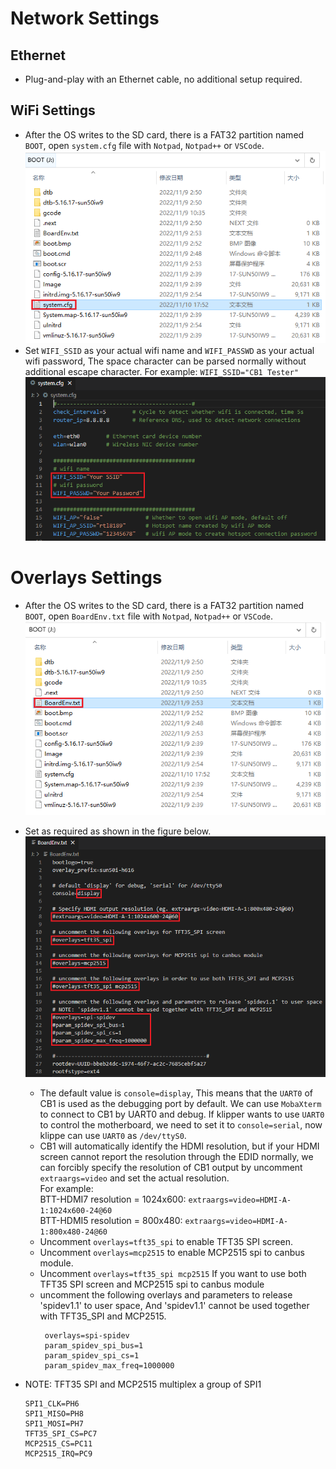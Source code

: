 # Network Settings
## Ethernet
* Plug-and-play with an Ethernet cable, no additional setup required.

## WiFi Settings
* After the OS writes to the SD card, there is a FAT32 partition named `BOOT`, open `system.cfg` file with `Notpad`, `Notpad++` or `VSCode`. <br/><img src=img/system.png /><br/>
* Set `WIFI_SSID` as your actual wifi name and `WIFI_PASSWD` as your actual wifi password, The space character can be parsed normally without additional escape character.
For example: `WIFI_SSID="CB1 Tester"` <br/><img src=img/wifi.png /><br/>

# Overlays Settings
* After the OS writes to the SD card, there is a FAT32 partition named `BOOT`, open `BoardEnv.txt` file with `Notpad`, `Notpad++` or `VSCode`. <br/><img src=img/BoardEnv.png /><br/>
* Set as required as shown in the figure below. <br/><img src=img/overlays.png /><br/>
    * The default value is `console=display`, This means that the `UART0` of CB1 is used as the debugging port by default. We can use `MobaXterm` to connect to CB1 by UART0 and debug. If klipper wants to use `UART0` to control the motherboard, we need to set it to `console=serial`, now klippe can use `UART0` as `/dev/ttyS0`.
    * CB1 will automatically identify the HDMI resolution, but if your HDMI screen cannot report the resolution through the EDID normally, we can forcibly specify the resolution of CB1 output by uncomment `extraargs=video` and set the actual resolution.<br/>
    For example:<br/>
    BTT-HDMI7 resolution = 1024x600: `extraargs=video=HDMI-A-1:1024x600-24@60`<br/>
    BTT-HDMI5 resolution = 800x480: `extraargs=video=HDMI-A-1:800x480-24@60`<br/>
    * Uncomment `overlays=tft35_spi` to enable TFT35 SPI screen.
    * Uncomment `overlays=mcp2515` to enable MCP2515 spi to canbus module.
    * Uncomment `overlays=tft35_spi mcp2515` If you want to use both TFT35 SPI screen and MCP2515 spi to canbus module
    * uncomment the following overlays and parameters to release 'spidev1.1' to user space, And 'spidev1.1' cannot be used together with TFT35_SPI and MCP2515.
       ```
        overlays=spi-spidev
        param_spidev_spi_bus=1
        param_spidev_spi_cs=1
        param_spidev_max_freq=1000000
       ```

* NOTE: TFT35 SPI and MCP2515 multiplex a group of SPI1
    ```
    SPI1_CLK=PH6
    SPI1_MISO=PH8
    SPI1_MOSI=PH7
    TFT35_SPI_CS=PC7
    MCP2515_CS=PC11
    MCP2515_IRQ=PC9
    ```